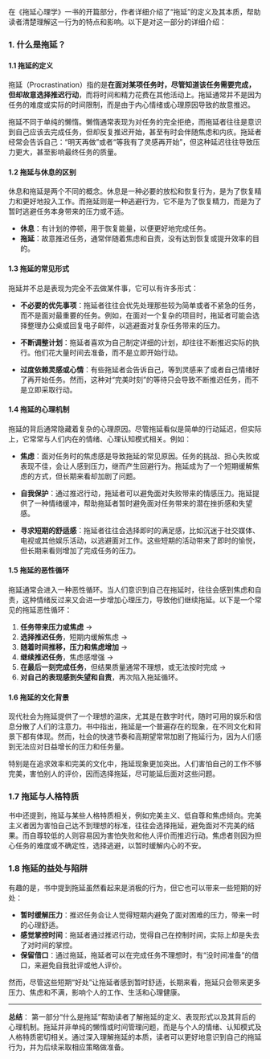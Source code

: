 在《拖延心理学》一书的开篇部分，作者详细介绍了“拖延”的定义及其本质，帮助读者清楚理解这一行为的特点和影响。以下是对这一部分的详细介绍：

### 1. 什么是拖延？

#### 1.1 拖延的定义
拖延（Procrastination）指的是**在面对某项任务时，尽管知道该任务需要完成，但却故意选择推迟行动**，而将时间和精力花费在其他活动上。拖延通常并不是因为任务的难度或实际的时间限制，而是由于内心情绪或心理原因导致的故意推迟。

拖延不同于单纯的懒惰。懒惰通常表现为对任务的完全拒绝，而拖延者往往是意识到自己应该去完成任务，但却反复推迟开始，甚至有时会伴随焦虑和内疚。拖延者经常会告诉自己：“明天再做”或者“等我有了灵感再开始”，但这种延迟往往导致压力更大，甚至影响最终任务的质量。

#### 1.2 拖延与休息的区别
休息和拖延是两个不同的概念。休息是一种必要的放松和恢复行为，是为了恢复精力和更好地投入工作。而拖延则是一种逃避行为，它不是为了恢复精力，而是为了暂时逃避任务本身带来的压力或不适。

- **休息**：有计划的停顿，用于恢复能量，以便更好地完成任务。
- **拖延**：故意推迟任务，通常伴随着焦虑和自责，没有达到恢复或提升效率的目的。

#### 1.3 拖延的常见形式
拖延并不总是表现为完全不去做某件事，它可以有许多形式：

- **不必要的优先事项**：拖延者往往会优先处理那些较为简单或者不紧急的任务，而不是面对最重要的任务。例如，在面对一个复杂的项目时，拖延者可能会选择整理办公桌或回复电子邮件，以逃避面对复杂任务带来的压力。

- **不断调整计划**：拖延者喜欢为自己制定详细的计划，却往往不断推迟实际的执行。他们花大量时间去准备，而不是立即开始行动。

- **过度依赖灵感或心情**：有些拖延者会告诉自己，等到灵感来了或者自己情绪好了再开始任务。然而，这种对“完美时刻”的等待只会导致不断推迟任务，而不是立即采取行动。

#### 1.4 拖延的心理机制
拖延的背后通常隐藏着复杂的心理原因。尽管拖延看似是简单的行动延迟，但实际上，它常常与人们内在的情绪、心理认知模式相关。例如：

- **焦虑**：面对任务时的焦虑感是导致拖延的常见原因。任务的挑战、担心失败或表现不佳，会让人感到压力，继而产生回避行为。拖延成为了一个短期缓解焦虑的方式，但长期来看却加剧了问题。

- **自我保护**：通过推迟行动，拖延者可以避免面对失败带来的情感压力。拖延提供了一种情绪缓冲，帮助拖延者暂时避免面对任务带来的潜在挫折感和失望感。

- **寻求短期的舒适感**：拖延者往往会选择即时的满足感，比如沉迷于社交媒体、电视或其他娱乐活动，以逃避面对工作。这些短期的活动带来了即时的愉悦，但长期来看则增加了完成任务的压力。

#### 1.5 拖延的恶性循环
拖延通常会进入一种恶性循环。当人们意识到自己在拖延时，往往会感到焦虑和自责，这种情绪反过来又会进一步增加心理压力，导致他们继续拖延。以下是一个常见的拖延恶性循环：

1. **任务带来压力或焦虑** →
2. **选择推迟任务**，短期内缓解焦虑 →
3. **随着时间推移，压力和焦虑增加** →
4. **继续推迟任务**，焦虑感增强 →
5. **在最后一刻完成任务**，但结果质量通常不理想，或无法按时完成 →
6. **对自己的表现感到失望和自责**，再次陷入拖延循环。

#### 1.6 拖延的文化背景
现代社会为拖延提供了一个理想的温床，尤其是在数字时代，随时可用的娱乐和信息分散了人们的注意力。书中指出，拖延是一个普遍存在的现象，在不同文化和背景下都有体现。然而，社会的快速节奏和高期望常常加剧了拖延行为，因为人们感到无法应对日益增长的压力和任务量。

特别是在追求效率和完美的文化中，拖延现象更加突出。人们害怕自己的工作不够完美，害怕别人的评价，因而选择拖延，尽可能延后面对这些问题。

### 1.7 拖延与人格特质
书中还提到，拖延与某些人格特质相关，例如完美主义、低自尊和焦虑倾向。完美主义者因为害怕自己达不到理想的标准，往往会选择拖延，避免面对不完美的结果。而自尊较低的人则容易因为害怕失败和他人评价而推迟行动。焦虑者则因为担心任务的难度或不确定性，选择逃避，以暂时缓解内心的不安。

### 1.8 拖延的益处与陷阱
有趣的是，书中提到拖延虽然看起来是消极的行为，但它也可以带来一些短期的好处：

- **暂时缓解压力**：推迟任务会让人觉得短期内避免了面对困难的压力，带来一时的心理舒适。
- **感觉掌控时间**：拖延者通过推迟行动，觉得自己在控制时间，实际上却是失去了对时间的掌控。
- **保留借口**：通过拖延，拖延者可以在完成任务不理想时，有“没时间准备”的借口，来避免自我批评或他人评价。

然而，尽管这些短期“好处”让拖延者感到暂时舒适，长期来看，拖延只会带来更多压力、焦虑和不满，影响个人的工作、生活和心理健康。

---

**总结**：
第一部分“什么是拖延”帮助读者了解拖延的定义、表现形式以及其背后的心理机制。拖延并非单纯的懒惰或时间管理问题，而是与个人的情绪、认知模式及人格特质密切相关。通过深入理解拖延的本质，读者可以更好地意识到自己的拖延行为，并为后续采取相应策略做准备。
